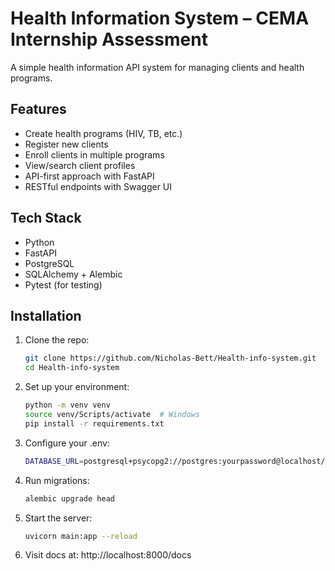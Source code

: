 # Health Information System – CEMA Internship Assessment

A simple health information API system for managing clients and health programs.

## Features
- Create health programs (HIV, TB, etc.)
- Register new clients
- Enroll clients in multiple programs
- View/search client profiles
- API-first approach with FastAPI
- RESTful endpoints with Swagger UI

## Tech Stack
- Python
- FastAPI
- PostgreSQL
- SQLAlchemy + Alembic
- Pytest (for testing)

## Installation

1. Clone the repo:
   ```bash
   git clone https://github.com/Nicholas-Bett/Health-info-system.git
   cd Health-info-system

2. Set up your environment:
    ```bash
    python -m venv venv
    source venv/Scripts/activate  # Windows
    pip install -r requirements.txt

3. Configure your .env:
    ```bash
    DATABASE_URL=postgresql+psycopg2://postgres:yourpassword@localhost/health_info_db

4. Run migrations:
    ```bash
    alembic upgrade head

5. Start the server:
    ```bash
    uvicorn main:app --reload

6. Visit docs at: http://localhost:8000/docs